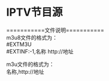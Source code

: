 # IPTV节目源
  
===========文件说明===========  
m3u8文件的格式为：  
#EXTM3U  
#EXTINF:-1,名称 
http://地址  

m3u文件的格式为：  
名称,http://地址
